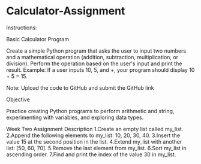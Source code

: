 # Calculator-Assignment
Instructions:

Basic Calculator Program

Create a simple Python program that asks the user to input two numbers and a mathematical operation (addition, subtraction, multiplication, or division).
Perform the operation based on the user's input and print the result.
Example: If a user inputs 10, 5, and +, your program should display 10 + 5 = 15.



Note: Upload the code to GitHub and submit the GitHub link

Objective

Practice creating Python programs to perform arithmetic and string, experimenting with variables, and exploring data types.

Week Two Assignment
Description
1.Create an empty list called my_list.
2.Append the following elements to my_list: 10, 20, 30, 40.
3.Insert the value 15 at the second position in the list.
4.Extend my_list with another list: [50, 60, 70].
5.Remove the last element from my_list.
6.Sort my_list in ascending order.
7.Find and print the index of the value 30 in my_list.
